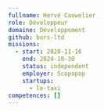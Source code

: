 ```yaml
---
fullname: Hervé Cauwelier
role: Développeur
domaine: Développement
github: bors-ltd
missions:
  - start: 2020-11-16
    end: 2024-10-30
    status: independent
    employer: Scopopop
    startups:
      - le-taxi
competences: []
---
```

